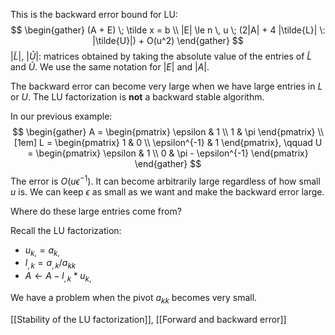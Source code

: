 This is the backward error bound for LU:
$$
\begin{gather}
(A + E) \; \tilde x = b \\
|E| \le n \, u \; (2|A| + 4 |\tilde{L}| \: |\tilde{U}|) + O(u^2)
\end{gather}
$$
$|\tilde{L}|$, $|\tilde{U}|$: matrices obtained by taking the absolute value of the entries of $\tilde{L}$ and $\tilde{U}$. We use the same notation for $|E|$ and $|A|$.

The backward error can become very large when we have large entries in $L$ or $U$. The LU factorization is **not** a backward stable algorithm.

In our previous example:
$$
\begin{gather}
A =
\begin{pmatrix}
\epsilon & 1 \\
1 & \pi
\end{pmatrix} \\[1em]
L = \begin{pmatrix}
1 & 0 \\ \epsilon^{-1} & 1
\end{pmatrix}, \qquad
U = \begin{pmatrix}
\epsilon & 1 \\ 0 & \pi - \epsilon^{-1}
\end{pmatrix}
\end{gather}
$$
The error is $O(u \epsilon^{-1})$. It can become arbitrarily large regardless of how small $u$ is. We can keep $\epsilon$ as small as we want and make the backward error large.

Where do these large entries come from?

Recall the LU factorization:
- $u_{k,} = a_{k,}$
- $l_{,k} = a_{,k} / a_{kk}$
- $A \leftarrow A - l_{,k} * u_{k,}$

We have a problem when the pivot $a_{kk}$ becomes very small.

[[Stability of the LU factorization]], [[Forward and backward error]]
